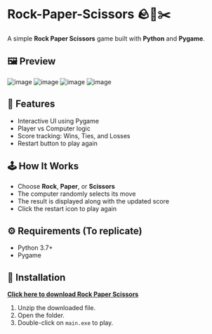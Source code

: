 # Rock-Paper-Scissors 🪨📄✂️

A simple **Rock Paper Scissors** game built with **Python** and **Pygame**.

## 🖼 Preview

![image](https://github.com/user-attachments/assets/3b0f66d4-19dc-459d-b3ea-91a73c7b5a27)
![image](https://github.com/user-attachments/assets/173124aa-bb73-4c36-ba1b-371f6d1e346c)
![image](https://github.com/user-attachments/assets/b54a8d26-a657-4020-8339-78e400694cd9)
![image](https://github.com/user-attachments/assets/79d1fdac-0c3e-4ab6-98c0-1204044582e5)

## 🚀 Features

- Interactive UI using Pygame
- Player vs Computer logic
- Score tracking: Wins, Ties, and Losses
- Restart button to play again

## 🕹️ How It Works

- Choose **Rock**, **Paper**, or **Scissors**
- The computer randomly selects its move
- The result is displayed along with the updated score
- Click the restart icon to play again

## ⚙️ Requirements (To replicate)

- Python 3.7+
- Pygame

## 💾 Installation

[**Click here to download Rock Paper Scissors**](https://github.com/user-attachments/files/20153913/rock-paper-scissors.zip)

1. Unzip the downloaded file.
2. Open the folder.
3. Double-click on `main.exe` to play.
